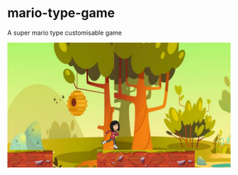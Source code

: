 # mario-type-game
A super mario type customisable game

![APIs](https://github.com/VidyaPalanivel/mario-type-game/blob/main/mario_game.png)
